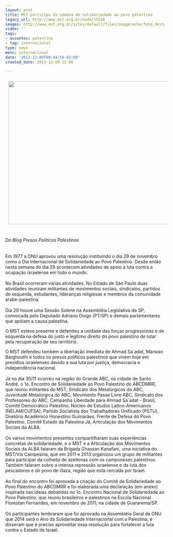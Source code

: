 ```yaml
---
layout: post
title: MST participa da semana de solidariedade ao povo palestino
legacy_url: http://www.mst.org.br/node/15526
images: http://www.mst.org.br/sites/default/files/imagecache/foto_destaque/unnamed!.jpg
video: ''
tags:
- assuntos: palestina
- tag: internacional
type: news
menu: internacional
date: '2013-12-09T09:44:56-02:00'
created_date: 2013-12-09 12:00

---
```

<p><img alt="" src="http://www.mst.org.br/sites/default/files/unnamed.jpg" style="margin: 10px;" height="450" width="600"></p><p><br><em>Do Blog Presos Políticos Palestinos <br><br></em><br>Em 1977 a ONU aprovou uma resolução instituindo o dia 29 de novembro como o Dia Internacional de Solidariedade ao Povo Palestino. Desde então nesta semana do dia 29 acontecem atividades de apoio à luta contra a ocupação israelense em todo o mundo.<br><br> No Brasil ocorreram várias atividades. No Estado de São Paulo duas atividades reuniram militantes de movimentos sociais, sindicatos, partidos de esquerda, estudantes, lideranças religiosas e membros da comunidade árabe-palestina.<br><br>Dia 29 houve uma Sessão Solene na Assembléia Legislativa de SP, convocada pelo Deputado Adriano Diogo (PT/SP) e demais parlamentares que apóiam a causa palestina.</p><p>O MST esteve presente e defendeu a unidade das forças progressistas e de esquerda na defesa do justo e legítimo direito do povo palestino de lutar pela recuperação de seu território.</p><p>O MST defendeu também a libertação imediata de Ahmad Sa´adat, Marwan Barghouthi e todos os presos políticos palestinos que vivem hoje em presídios israelenses devido a sua luta por justiça, democracia e independência nacional.<br><br>Já no dia 30/11 ocorreu na região do Grande ABC, na cidade de Santo André, o 1o. Encontro de Solidariedade ao Povo Palestino do ABCDMRR, que reuniu militantes do MST, Sindicato dos Metalúrgicos do ABC, Juventude Metalúrgica do ABC, Movimento Passe Livre ABC, Sindicato dos Professores do ABC, Campanha Liberdade para Ahmad Sa´adat - Brasil, Comitê Democrático Palestino, Núcleo de Estudos Latino-Americanos (NELAM/CUFSA), Partido Socialista dos Trabalhadores Unificado (PSTU), Diretório Acadêmico Honestino Guimarães, Frente de Defesa do Povo Palestino, Comitê Estado da Palestina Já, Articulação dos Movimentos Sociais da ALBA.<br><br>Os vários movimentos presentes compartilharam suas experiências concretas de solidariedade, e o MST e a Articulação dos Movimentos Sociais da ALBA falaram da Brigada Ghassan Kanafani, uma iniciativa do MST/Via Campesina, que em 2011 e 2013 organizou um grupo de militantes para participar da colheita de azeitonas com os camponeses palestinos. Também falaram sobre a intensa repressão israelense e da luta dos pescadores e do povo de Gaza, região que está cercada por Israel.<br><br>Ao final do encontro foi aprovada a criação do Comitê de Solidariedade ao Povo Palestino do ABCDMRR e foi elaborada uma declaração (em anexo) inspirada nas ideias debatidas no 1o. Encontro Nacional de Solidariedade ao Povo Palestino, que reuniu brasileiros e palestinos na Escola Nacional Florestan Fernandes, em novembro de 2011, na cidade de Guararema/SP.<br><br>Os participantes lembraram que foi aprovado na Assembléia Geral da ONU que 2014 será o Ano da Solidariedade Internacional com a Palestina, e disseram que é preciso aproveitar essa resolução para fortalecer a luta contra o Estado de Israel.</p><p>&nbsp;</p>
